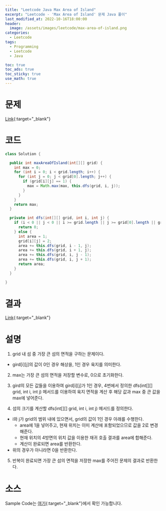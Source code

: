 ```yaml
---
title: "Leetcode Java Max Area of Island"
excerpt: "Leetcode - 'Max Area of Island' 문제 Java 풀이"
last_modified_at: 2022-10-16T18:00:00
header:
  image: /assets/images/leetcode/max-area-of-island.png
categories:
  - Leetcode
tags:
  - Programming
  - Leetcode
  - Java

toc: true
toc_ads: true
toc_sticky: true
use_math: true
---
```

# 문제
[Link](https://leetcode.com/problems/max-area-of-island){:target="_blank"}

# 코드
```java
class Solution {

  public int maxAreaOfIsland(int[][] grid) {
    int max = 0;
    for (int i = 0; i < grid.length; i++) {
      for (int j = 0; j < grid[0].length; j++) {
        if (grid[i][j] == 1) {
          max = Math.max(max, this.dfs(grid, i, j));
        }
      }
    }
    return max;
  }

  private int dfs(int[][] grid, int i, int j) {
    if (i < 0 || j < 0 || i >= grid.length || j >= grid[0].length || grid[i][j] != 1) {
      return 0;
    } else {
      int area = 1;
      grid[i][j] = 2;
      area += this.dfs(grid, i - 1, j);
      area += this.dfs(grid, i + 1, j);
      area += this.dfs(grid, i, j - 1);
      area += this.dfs(grid, i, j + 1);
      return area;
    }
  }

}
```

# 결과
[Link](https://leetcode.com/submissions/detail/823617190/){:target="_blank"}

# 설명
1. grid 내 섬 중 가장 큰 섬의 면적을 구하는 문제이다.
- gird[i][j]의 값이 0인 경우 해상을, 1인 경우 육지를 의미한다.

2. max는 가장 큰 섬의 면적을 저장할 변수로, 0으로 초기화한다.

3. gird의 모든 값들을 이용하여 gird[i][j]가 1인 경우, 4번에서 정의한 dfs(int[][] grid, int i, int j) 메서드를 이용하여 육지 면적을 계산 후 해당 값과 max 중 큰 값을 max에 넣어준다.

4. 섬의 크기를 계산할 dfs(int[][] grid, int i, int j) 메서드를 정의한다.
- i와 j가 grid의 범위 내에 있으면서, grid의 값이 1인 경우 아래를 수행한다.
  - area에 1을 넣어주고, 현재 위치는 이미 계산에 포함되었으므로 값을 2로 변경해준다.
  - 현재 위치의 4방면의 위치 값을 이용한 재귀 호출 결과를 area에 합해준다.
  - 계산이 완료되면 area를 반환한다.
- 위의 경우가 아니라면 0을 반환한다.

5. 반복이 완료되면 가장 큰 섬의 면적을 저장한 max를 주어진 문제의 결과로 반환한다.

# 소스
Sample Code는 [여기](https://github.com/GracefulSoul/leetcode/blob/master/src/main/java/gracefulsoul/problems/MaxAreaOfIsland.java){:target="_blank"}에서 확인 가능합니다.